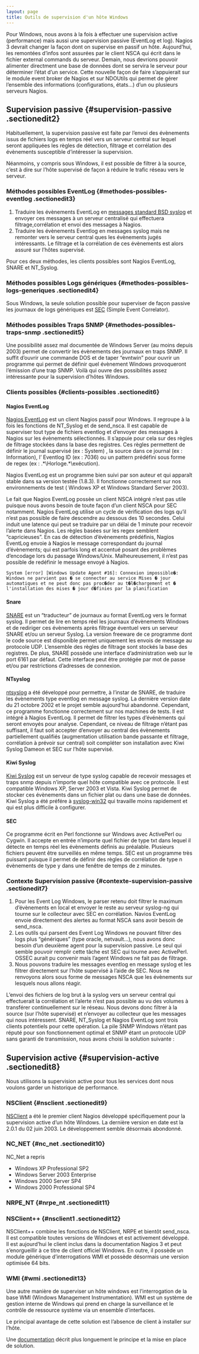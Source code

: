 ```yaml
---
layout: page
title: Outils de supervision d'un hôte Windows
---
```


Pour Windows, nous avons à la fois à effectuer une supervision active
(performance) mais aussi une supervision passive (EventLog et log).
Nagios 3 devrait changer la façon dont on supervise en passif un hôte.
Aujourd’hui, les remontées d’infos sont assurées par le client NSCA qui
écrit dans le fichier external commands du serveur. Demain, nous
devrions pouvoir alimenter directment une base de données dont se
servira le serveur pour déterminer l’état d’un service. Cette nouvelle
façon de faire s’appuierait sur le module event broker de Nagios et sur
NDOUtils qui permet de gérer l’ensemble des informations
(configurations, états…) d’un ou plusieurs serveurs Nagios.

Supervision passive {#supervision-passive .sectionedit2}
-------------------

Habituellement, la supervision passive est faite par l’envoi des
évènements issus de fichiers logs en temps réel vers un serveur central
sur lequel seront appliquées les règles de détection, filtrage et
corrélation des évènements susceptible d’intéresser la supervision.

Néanmoins, y compris sous Windows, il est possible de filtrer à la
source, c’est à dire sur l’hôte supervisé de façon à réduire le trafic
réseau vers le serveur.

### Méthodes possibles EventLog {#methodes-possibles-eventlog .sectionedit3}

1.  Traduire les évènements EventLog en [messages standard BSD
    syslog](http://www.ietf.org/rfc/rfc3164.txt "http://www.ietf.org/rfc/rfc3164.txt")
    et envoyer ces messages à un serveur centralisé qui effectuera
    filtrage,corrélation et envoi des messages à Nagios.
2.  Traduire les évènements Eventlog en messages syslog mais ne remonter
    vers le serveur central ques les évènements jugés intéressants. Le
    filtrage et la corrélation de ces évènements est alors assuré sur
    l’hôtes supervisé.

Pour ces deux méthodes, les clients possibles sont Nagios EventLog,
SNARE et NT\_Syslog.

### Méthodes possibles Logs génériques {#methodes-possibles-logs-generiques .sectionedit4}

Sous Windows, la seule solution possible pour superviser de façon
passive les journaux de logs génériques est
[SEC](http://kodu.neti.ee/~risto/sec/ "http://kodu.neti.ee/~risto/sec/")
(Simple Event Correlator).

### Méthodes possibles Traps SNMP {#methodes-possibles-traps-snmp .sectionedit5}

Une possibilité assez mal documentée de Windows Server (au moins depuis
2003) permet de convertir les évènements des journaux en traps SNMP. Il
suffit d’ouvrir une commande DOS et de taper “evntwin” pour ouvrir un
programme qui permet de définir quel évènement Windows provoqueront
l’émission d’une trap SNMP. Voilà qui ouvre des possibilités assez
intéressante pour la supervision d’hôtes Windows.

### Clients possibles {#clients-possibles .sectionedit6}

#### Nagios EventLog

[Nagios
EventLog](http://www.steveshipway.org/software/f_nagios.html "http://www.steveshipway.org/software/f_nagios.html")
est un client Nagios passif pour Windows. Il regroupe à la fois les
fonctions de NT\_Syslog et de send\_nsca. Il est capable de superviser
tout type de fichiers eventlog et d’envoyer des messages à Nagios sur
les évènements sélectionnés. Il s’appuie pour cela sur des règles de
filtrage stockées dans la base des registres. Ces règles permettent de
définir le journal supervisé (ex : System) , la source dans ce journal
(ex : Information), l’ Eventlog ID (ex : 7036) ou un pattern prédéfini
sous forme de regex (ex : .\*\\Horloge.\*\\exécution).

Nagios EventLog est un programme bien suivi par son auteur et qui
apparaît stable dans sa version testée (1.8.3). Il fonctionne
correctement sur nos environnements de test ( Windows XP et Windows
Standard Server 2003).

Le fait que Nagios EventLog possèe un client NSCA intégré n’est pas
utile puisque nous avons besoin de toute façon d’un client NSCA pour SEC
notamment. Nagios EventLog utilise un cycle de vérification des logs
qu’il n’est pas possible de faire descendre au dessous des 10 secondes.
Celui induit une latence qui peut se traduire par un délai de 1 minute
pour recevoir l’alerte dans Nagios. Les règles basées sur les regex
semblent “capricieuses”. En cas de détection d’évènements prédéfinis,
Nagios EventLog envoie à Nagios le message correspondant du journal
d’évènements; qui est parfois long et accentué posant des problèmes
d’encodage lors du passage Windows/Unix. Malheureusement, il n’est pas
possible de redéfinir le message envoyé à Nagios.

~~~
System [error] [Windows Update Agent #16]: Connexion impossible�: Windows ne parvient pas � se connecter au service Mises � jour automatiques et ne peut donc pas proc�der au t�l�chargement et � l'installation des mises � jour d�finies par la planification 
~~~

#### Snare

[SNARE](http://www.intersectalliance.com/projects/SnareWindows/ "http://www.intersectalliance.com/projects/SnareWindows/")
est un “traducteur” de journaux au format EventLog vers le format
syslog. Il permet de lire en temps réel les journaux d’évènements
Windows et de rediriger ces évènements après filtrage éventuel vers un
serveur SNARE et/ou un serveur Syslog. La version freeware de ce
programme dont le code source est disponible permet uniquement les
envois de message au protocole UDP. L’ensemble des règles de filtrage
sont stockés la base des registres. De plus, SNARE possède une interface
d’administration web sur le port 6161 par défaut. Cette interface peut
être protégée par mot de passe et/ou par restrictions d’adresses de
connexion.

#### NTsyslog

[ntsyslog](http://ntsyslog.sourceforge.net/ "http://ntsyslog.sourceforge.net/")
a été développé pour permettre, à l’instar de SNARE, de traduire les
évènements type eventlog en message syslog. La dernière version date du
21 octobre 2002 et le projet semble aujourd’hui abandonné. Cependant, ce
programme fonctionne correctement sur nos machines de tests. Il est
intégré à Nagios EventLog. Il permet de filtrer les types d’événèments
qui seront envoyés pour analyse. Cependant, ce niveau de filtrage
n’étant pas suffisant, il faut soit accepter d’envoyer au central des
évènements partiellement qualifiés (augmentation utilisation bande
passante et filtrage, corrélation à prévoir sur central) soit compléter
son installation avec Kiwi Syslog Dameon et SEC sur l’hôte supervisé.

#### Kiwi Syslog

[Kiwi
Syslog](http://www.kiwisyslog.com/kiwi-syslog-daemon-overview/ "http://www.kiwisyslog.com/kiwi-syslog-daemon-overview/")
est un serveur de type syslog capable de recevoir messages et traps snmp
depuis n’importe quel hôte compatible avec ce protocole. Il est
compatible Windows XP, Server 2003 et Vista. Kiwi Syslog permet de
stocker ces évènements dans un fichier plat ou dans une base de données.
Kiwi Syslog a été préfére à
[syslog-win32](http://syslog-win32.sourceforge.net/ "http://syslog-win32.sourceforge.net/")
qui travaille moins rapidement et qui est plus difficile à configurer.

#### SEC

Ce programme écrit en Perl fonctionne sur Windows avec ActivePerl ou
Cygwin. Il accepte en entrée n’importe quel fichier de type txt dans
lequel il détecte en temps réel les évènements définis au préalable.
Plusieurs fichiers peuvent être surveillés en même temps. SEC est un
programme très puissant puisque il permet de définir des règles de
corrélation de type n évènements de type y dans une fenêtre de temps de
z minutes.

### Contexte Supervision passive {#contexte-supervision-passive .sectionedit7}

1.  Pour les Event Log Windows, le parser retenu doit filtrer le maximum
    d’évènements en local et envoyer le reste au serveur syslog-ng qui
    tourne sur le collecteur avec SEC en corrélation. Navios EventLog
    envoie directement des alertes au format NSCA sans avoir besoin de
    send\_nsca.
2.  Les outils qui parsent des Event Log Windows ne pouvant filtrer des
    logs plus “génériques” (type oracle, netvault…), nous avons donc
    besoin d’un deuxième agent pour la supervision passive. Le seul qui
    semble pouvoir remplir cette tâche est SEC qui tourne avec
    ActivePerl. OSSEC aurait pu convenir mais l’agent Windows ne fait
    pas de filtrage.
3.  Nous pouvons traduire les messages eventlog en message syslog et les
    filtrer directement sur l’hôte supervisé à l’aide de SEC. Nous ne
    renvoyons alors sous forme de messages NSCA que les évènements sur
    lesquels nous allons réagir.

L’envoi des fichiers de log brut à la syslog vers un serveur central qui
effectuerait la corrélation et l’alerte n’est pas possible au vu des
volumes à transférer continuellement sur le réseau. Nous devons donc
filtrer à la source (sur l’hôte supervisé) et n’envoyer au collecteur
que les messages qui nous intéressent. SNARE, NT\_Syslog et Nagios
EventLog sont trois clients potentiels pour cette opération. La pile
SNMP Windows n’étant pas réputé pour son fonctionnement optimal et SNMP
étant un protocole UDP sans garanti de transmission, nous avons choisi
la solution suivante :

Supervision active {#supervision-active .sectionedit8}
------------------

Nous utilisons la supervision active pour tous les services dont nous
voulons garder un historique de performance.

### NSClient {#nsclient .sectionedit9}

[NSClient](http://nsclient.ready2run.nl/ "http://nsclient.ready2run.nl/")
a été le premier client Nagios développé spécifiquement pour la
supervision active d’un hôte Windows. La dernière version en date est la
2.0.1 du 02 juin 2003. Le développement semble désormais abondonné.

### NC\_NET {#nc_net .sectionedit10}

NC\_Net a repris

-   Windows XP Professional SP2
-   Windows Server 2003 Enterprise
-   Windows 2000 Server SP4
-   Windows 2000 Professional SP4

### NRPE\_NT {#nrpe_nt .sectionedit11}

### NSClient++ {#nsclient1 .sectionedit12}

NSClient++ combine les fonctions de NSClient, NRPE et bientôt
send\_nsca. Il est compatible toutes versions de Windows et est
activement développé. Il est aujourd’hui le client inclus dans la
documentation Nagios 3 et peut s’enorgueillir à ce titre de client
officiel Windows. En outre, il possède un module générique
d’interrogations WMI et possède désormais une version optimisée 64 bits.

### WMI {#wmi .sectionedit13}

Une autre manière de superviser un hôte windows est l’interrogation de
la base WMI (Windows Management Instrumentation). WMI est un système de
gestion interne de Windows qui prend en charge la surveillance et le
contrôle de ressource système via un ensemble d’interfaces.

Le principal avantage de cette solution est l’absence de client à
installer sur l’hôte.

Une [documentation](windows-client/superivision-wmi.html "nagios:windows-client:superivision-wmi") décrit plus longuement le principe et la mise en place de solution.